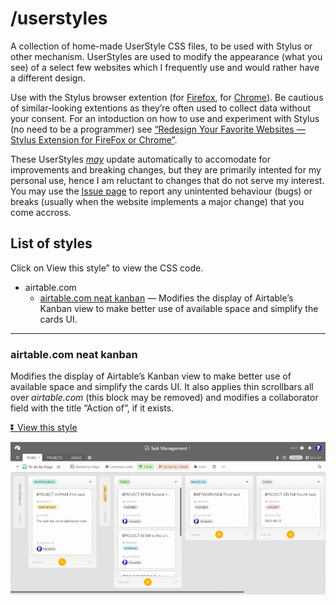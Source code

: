 # /userstyles

A collection of home-made UserStyle CSS files, to be used with Stylus or other mechanism. UserStyles are used to modify the appearance (what you see) of a select few websites which I frequently use and would rather have a different design.

Use with the Stylus browser extention (for [Firefox](https://addons.mozilla.org/el/firefox/addon/styl-us/), for [Chrome](https://chrome.google.com/webstore/detail/stylus/clngdbkpkpeebahjckkjfobafhncgmne)). Be cautious of similar-looking extentions as they’re often used to collect data without your consent. For an intoduction on how to use and experiment with Stylus (no need to be a programmer) see [“Redesign Your Favorite Websites — Stylus Extension for FireFox or Chrome”](https://medium.com/@coffmans/redesign-your-favorite-websites-stylus-extension-for-firefox-or-chrome-c5d5ae68e288).

These UserStyles *[may](https://github.com/openstyles/stylus/issues/39)* update automatically to accomodate for improvements and breaking changes, but they are primarily intented for my personal use, hence I am reluctant to changes that do not serve my interest. You may use the [Issue page](https://github.com/Arty2/userstyles/issues) to report any unintented behaviour (bugs) or breaks (usually when the website implements a major change) that you come accross.

## List of styles

Click on View this style” to view the CSS code.

- airtable.com
    + [airtable.com neat kanban](#airtablecom-neat-kanban) — Modifies the display of Airtable’s Kanban view to make better use of available space and simplify the cards UI.

---

### airtable.com neat kanban

Modifies the display of Airtable’s Kanban view to make better use of available space and simplify the cards UI. It also applies thin scrollbars all over *airtable.com* (this block may be removed) and modifies a collaborator field with the title “Action of”, if it exists.

[⏬ View this style](https://raw.githubusercontent.com/Arty2/userstyles/master/airtable-com_neat-kanban.user.css)

![airtable.com neat kanban](./screenshots/airtable-com_neat-kanban.gif)


